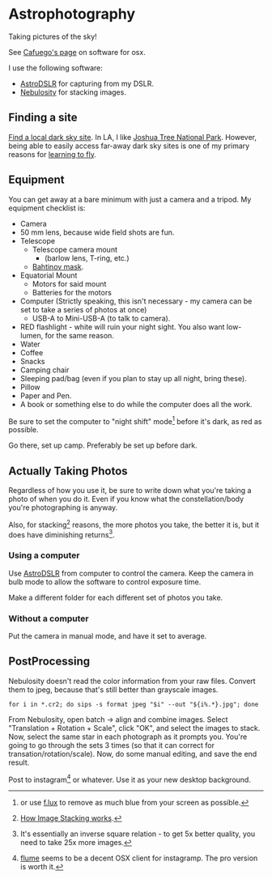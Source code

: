 # Astrophotography

Taking pictures of the sky!

See [Cafuego's page](https://cafuego.net/2017/02/05/astrophotography-mac-os-x) on software for osx.

I use the following software:

- [AstroDSLR](http://www.cloudmakers.eu/astrodslr/) for capturing from my DSLR.
- [Nebulosity](http://www.stark-labs.com/nebulosity.html) for stacking images.

## Finding a site

[Find a local dark sky site](https://darksitefinder.com/maps/world.html). In LA, I like [Joshua Tree National Park](https://darksitefinder.com/placemarks/joshua-tree-national-park-california-united-states/).
However, being able to easily access far-away dark sky sites is one of my primary reasons for [learning to fly](/flying/README.md).

## Equipment

You can get away at a bare minimum with just a camera and a tripod. My equipment checklist is:

- Camera
- 50 mm lens, because wide field shots are fun.
- Telescope
    - Telescope camera mount
        - (barlow lens, T-ring, etc.)
    - [Bahtinov mask](https://en.wikipedia.org/wiki/Bahtinov_mask).
- Equatorial Mount
    - Motors for said mount
    - Batteries for the motors
- Computer (Strictly speaking, this isn't necessary - my camera can be set to take a series of photos at once)
    - USB-A to Mini-USB-A (to talk to camera).
- RED flashlight - white will ruin your night sight. You also want low-lumen, for the same reason.
- Water
- Coffee
- Snacks
- Camping chair
- Sleeping pad/bag (even if you plan to stay up all night, bring these).
- Pillow
- Paper and Pen.
- A book or something else to do while the computer does all the work.

Be sure to set the computer to "night shift" mode[^f.lux] before it's dark, as red as possible.

Go there, set up camp. Preferably be set up before dark.

## Actually Taking Photos

Regardless of how you use it, be sure to write down what you're taking a photo of when you do it.
Even if you know what the constellation/body you're photographing is anyway.

Also, for stacking[^stacking] reasons, the more photos you take, the better it is, but it does have diminishing returns[^stacking returns].

### Using a computer

Use [AstroDSLR](http://www.cloudmakers.eu/astrodslr/) from computer to control the camera.
Keep the camera in bulb mode to allow the software to control exposure time.

Make a different folder for each different set of photos you take.

### Without a computer

Put the camera in manual mode, and have it set to average.

## PostProcessing

Nebulosity doesn't read the color information from your raw files. Convert them to jpeg, because that's still better than grayscale images.

```shell
for i in *.cr2; do sips -s format jpeg "$i" --out "${i%.*}.jpg"; done
```

From Nebulosity, open batch -> align and combine images. Select "Translation + Rotation + Scale", click "OK", and select the images to stack.
Now, select the same star in each photograph as it prompts you. You're going to go through the sets 3 times (so that it can correct for transation/rotation/scale).
Now, do some manual editing, and save the end result.

Post to instagram[^instagram] or whatever. Use it as your new desktop background.

[^f.lux]: or use [f.lux](https://justgetflux.com) to remove as much blue from your screen as possible.

[^stacking]: [How Image Stacking works](https://keithwiley.com/astroPhotography/imageStacking.shtml).

[^stacking returns]: It's essentially an inverse square relation - to get 5x better quality, you need to take 25x more images.

[^instagram]: [flume](https://flumeapp.com) seems to be a decent OSX client for instagramp. The pro version is worth it.